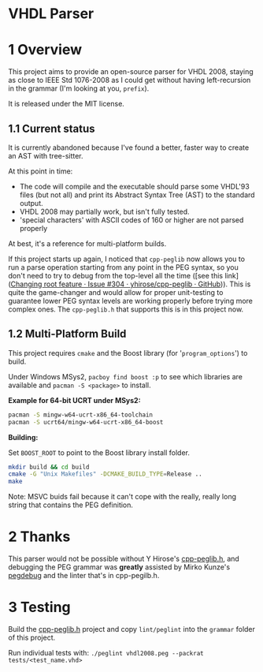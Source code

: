 # VHDL Parser

# 1 Overview

This project aims to provide an open-source parser for VHDL 2008, staying as close to IEEE Std 1076-2008 as I could get without having left-recursion in the grammar (I'm looking at you, `prefix`).

It is released under the MIT license.

## 1.1 Current status

It is currently abandoned because I've found a better, faster way to create an AST with tree-sitter.

At this point in time:

- The code will compile and the executable should parse some VHDL'93 files (but not all) and print its Abstract Syntax Tree (AST) to the standard output.
- VHDL 2008 may partially work, but isn't fully tested.
- 'special characters' with ASCII codes of 160 or higher are not parsed properly

At best, it's a reference for multi-platform builds.

If this project starts up again, I noticed that `cpp-peglib` now allows you to run a parse operation starting from any point in the PEG syntax, so you don't need to try to debug from the top-level all the time ([see this link]([Changing root feature · Issue #304 · yhirose/cpp-peglib · GitHub](https://github.com/yhirose/cpp-peglib/issues/304#issuecomment-2323518735))).  This is quite the game-changer and would allow for proper unit-testing to guarantee lower PEG syntax levels are working properly before trying more complex ones.  The `cpp-peglib.h` that supports this is in this project now.

## 1.2 Multi-Platform Build

This project requires `cmake` and the Boost library (for '`program_options`') to build.

Under Windows MSys2, `pacboy find boost :p` to see which libraries are available and `pacman -S <package>` to install.

**Example for 64-bit UCRT under MSys2:**

```bash
pacman -S mingw-w64-ucrt-x86_64-toolchain
pacman -S ucrt64/mingw-w64-ucrt-x86_64-boost
```

**Building:**

Set `BOOST_ROOT` to point to the Boost library install folder.

```bash
mkdir build && cd build
cmake -G "Unix Makefiles" -DCMAKE_BUILD_TYPE=Release ..
make
```

Note: MSVC buids fail because it can't cope with the really, really long string that contains the PEG definition.

# 2 Thanks

This parser would not be possible without Y Hirose's [cpp-peglib.h](https://github.com/yhirose/cpp-peglib), and debugging the PEG grammar was **greatly** assisted by Mirko Kunze's [pegdebug](https://github.com/mqnc/pegdebug.git) and the linter that's in cpp-pegilb.h.

# 3 Testing

Build the [cpp-peglib.h](https://github.com/yhirose/cpp-peglib) project and copy `lint/peglint` into the `grammar` folder of this project.

Run individual tests with: `./peglint vhdl2008.peg --packrat tests/<test_name.vhd>`
